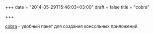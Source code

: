 +++
date = "2014-05-29T15:46:03+03:00"
draft = false
title = "cobra"

+++

<p><a href="https://github.com/spf13/cobra">cobra</a>&nbsp;- удобный пакет для создания консольных приложений.</p>

